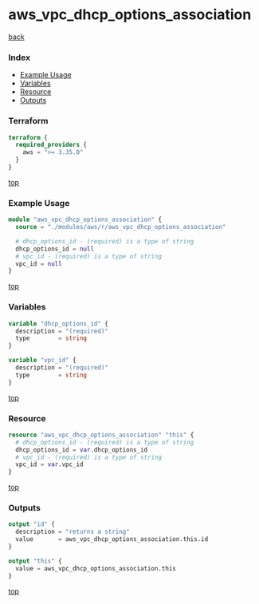 # aws_vpc_dhcp_options_association

[back](../aws.md)

### Index

- [Example Usage](#example-usage)
- [Variables](#variables)
- [Resource](#resource)
- [Outputs](#outputs)

### Terraform

```terraform
terraform {
  required_providers {
    aws = ">= 3.35.0"
  }
}
```

[top](#index)

### Example Usage

```terraform
module "aws_vpc_dhcp_options_association" {
  source = "./modules/aws/r/aws_vpc_dhcp_options_association"

  # dhcp_options_id - (required) is a type of string
  dhcp_options_id = null
  # vpc_id - (required) is a type of string
  vpc_id = null
}
```

[top](#index)

### Variables

```terraform
variable "dhcp_options_id" {
  description = "(required)"
  type        = string
}

variable "vpc_id" {
  description = "(required)"
  type        = string
}
```

[top](#index)

### Resource

```terraform
resource "aws_vpc_dhcp_options_association" "this" {
  # dhcp_options_id - (required) is a type of string
  dhcp_options_id = var.dhcp_options_id
  # vpc_id - (required) is a type of string
  vpc_id = var.vpc_id
}
```

[top](#index)

### Outputs

```terraform
output "id" {
  description = "returns a string"
  value       = aws_vpc_dhcp_options_association.this.id
}

output "this" {
  value = aws_vpc_dhcp_options_association.this
}
```

[top](#index)